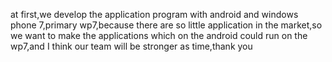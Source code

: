 at first,we develop the application program with android and windows phone 7,primary wp7,because there are so little application in the market,so we want to make the applications which on the android could run on the wp7,and I think our team will be stronger as time,thank you
